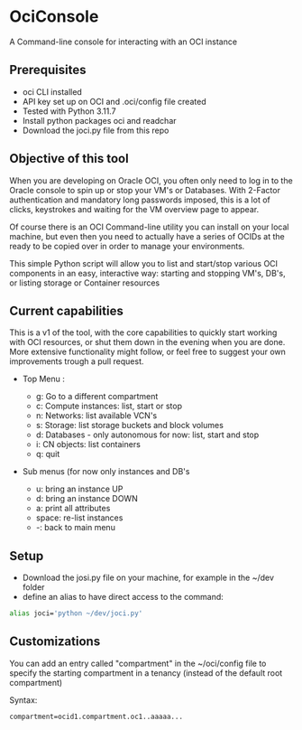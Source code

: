 # OciConsole

A Command-line console for interacting with an OCI instance

## Prerequisites

- oci CLI installed
- API key set up on OCI and .oci/config file created
- Tested with Python 3.11.7
- Install python packages oci and readchar
- Download the joci.py file from this repo

## Objective of this tool

When you are developing on Oracle OCI, you often only need to log in to the Oracle console to spin up or stop your VM's or Databases. With 2-Factor authentication and mandatory long passwords imposed, this is a lot of clicks, keystrokes and waiting for the VM overview page to appear.

Of course there is an OCI Command-line utility you can install on your local machine, but even then you need to actually have a series of OCIDs at the ready to be copied over in order to manage your environments.

This simple Python script will allow you to list and start/stop various OCI components in an easy, interactive way: starting and stopping VM's, DB's, or listing storage or Container resources

## Current capabilities

This is a v1 of the tool, with the core capabilities to quickly start working with OCI resources, or shut them down in the evening when you are done.  More extensive functionality might follow, or feel free to suggest your own improvements trough a pull request.

- Top Menu :
  - g: Go to a different compartment
  - c: Compute instances: list, start or stop
  - n: Networks: list available VCN's
  - s: Storage: list storage buckets and block volumes
  - d: Databases - only autonomous for now: list, start and stop
  - i: CN objects: list containers
  - q: quit

- Sub menus (for now only instances and DB's
  - u: bring an instance UP
  - d: bring an instance DOWN
  - a: print all attributes
  - space: re-list instances
  - -: back to main menu

## Setup

- Download the josi.py file on your machine, for example in the ~/dev folder
- define an alias to have direct access to the command:

```bash
alias joci='python ~/dev/joci.py'
```

## Customizations

You can add an entry called "compartment" in the ~/oci/config file to specify the starting compartment in a tenancy (instead of the default root compartment)

Syntax:

```compartment=ocid1.compartment.oc1..aaaaa...```
